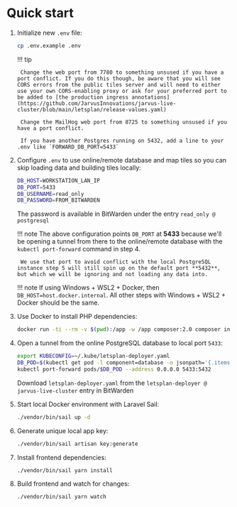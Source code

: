 # Quick start

1. Initialize new `.env` file:

    ```bash
    cp .env.example .env
    ```

    !!! tip

        Change the web port from 7780 to something unsused if you have a port conflict. If you do this though, be aware that you will see CORS errors from the public tiles server and will need to either use your own CORS-enabling proxy or ask for your preferred port to be added to [the production ingress annotations](https://github.com/JarvusInnovations/jarvus-live-cluster/blob/main/letsplan/release-values.yaml)

        Change the MailHog web port from 8725 to something unsused if you have a port conflict.

        If you have another Postgres running on 5432, add a line to your .env like `FORWARD_DB_PORT=5433`

2. Configure `.env` to use online/remote database and map tiles so you can skip loading data and building tiles locally:

    ```bash
    DB_HOST=WORKSTATION_LAN_IP
    DB_PORT=5433
    DB_USERNAME=read_only
    DB_PASSWORD=FROM_BITWARDEN
    ```

    The password is available in BitWarden under the entry `read_only @ postgresql`

    !!! note
        The above configuration points `DB_PORT` at **5433** because we'll be opening a tunnel from there to the online/remote database with the `kubectl port-forward` command in step 4.

        We use that port to avoid conflict with the local PostgreSQL instance step 5 will still spin up on the default port **5432**, but which we will be ignoring and not loading any data into.

    !!! note
        If using Windows + WSL2 + Docker, then `DB_HOST=host.docker.internal`.  All other steps with Windows + WSL2 + Docker should be the same.


3. Use Docker to install PHP dependencies:

    ```bash
    docker run -ti --rm -v $(pwd):/app -w /app composer:2.0 composer install
    ```

4. Open a tunnel from the online PostgreSQL database to local port `5433`:

    ```bash
    export KUBECONFIG=~/.kube/letsplan-deployer.yaml
    DB_POD=$(kubectl get pod -l component=database -o jsonpath='{.items[0].metadata.name}')
    kubectl port-forward pods/$DB_POD --address 0.0.0.0 5433:5432
    ```

    Download `letsplan-deployer.yaml` from the `letsplan-deployer @ jarvus-live-cluster` entry in BitWarden

5. Start local Docker environment with Laravel Sail:

    ```bash
    ./vendor/bin/sail up -d
    ```

6. Generate unique local app key:

    ```bash
    ./vendor/bin/sail artisan key:generate
    ```

7. Install frontend dependencies:

    ```bash
    ./vendor/bin/sail yarn install
    ```

8. Build frontend and watch for changes:

    ```bash
    ./vendor/bin/sail yarn watch
    ```
